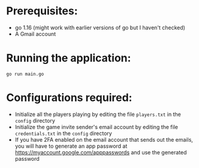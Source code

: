 # Prerequisites:
- go 1.16 (might work with earlier versions of go but I haven't checked)
- A Gmail account 

# Running the application:
```go run main.go```

# Configurations required:
- Initialize all the players playing by editing the file `players.txt` in the `config` directory
- Initialize the game invite sender's email account by editing the file `credentials.txt` in the `config` directory 
- If you have 2FA enabled on the email account that sends out the emails, you will have to generate an app password at https://myaccount.google.com/apppasswords and use the generated password
